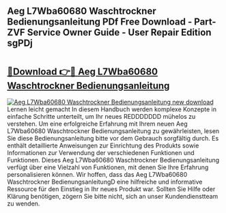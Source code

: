 ## Aeg L7Wba60680 Waschtrockner Bedienungsanleitung PDf Free Download - Part-ZVF Service Owner Guide - User Repair Edition sgPDj

# <h2><a href="http://df54pg.blite.top/?on=Aeg+L7Wba60680+Waschtrockner+Bedienungsanleitung">🔗Download 👉🔴 Aeg L7Wba60680 Waschtrockner Bedienungsanleitung</a></h2>

[![Aeg L7Wba60680 Waschtrockner Bedienungsanleitung new download](https://i.imgur.com/lujVjoI.png)](http://df54pg.blite.top/?on=Aeg+L7Wba60680+Waschtrockner+Bedienungsanleitung)
Lernen leicht gemacht In diesem Handbuch werden komplexe Konzepte in einfache Schritte unterteilt, um Ihr neues REDDDDDDD mühelos zu verstehen. Um eine erfolgreiche Erfahrung mit Ihrem neuen Aeg L7Wba60680 Waschtrockner Bedienungsanleitung zu gewährleisten, lesen Sie diese Bedienungsanleitung bitte vor dem Gebrauch sorgfältig durch. Es enthält detaillierte Anweisungen zur Einrichtung des Produkts sowie Informationen zur Verwendung der verschiedenen Funktionen und Funktionen. Dieses Aeg L7Wba60680 Waschtrockner Bedienungsanleitung verfügt über eine Vielzahl von Funktionen, mit denen Sie Ihre Erfahrung personalisieren können. Wir hoffen, dass das Aeg L7Wba60680 Waschtrockner BedienungsanleitungD eine hilfreiche und informative Ressource für den Einstieg in Ihr neues Produkt war. Sollten Sie Hilfe oder Klärung benötigen, zögern Sie bitte nicht, sich an unser Kundendienstteam zu wenden.
